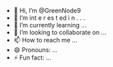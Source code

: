  - 👋 Hi, I’m @GreenNode9
-  👀 I’m  int e     r      es  t ed i n     .       . .       
- 🌱 I’m currently learning  ...               
- 💞️ I’m looking to collaborate on ...         
- 📫 How to reach me ... 
- 😄 Pronouns: ...
- ⚡ Fun fact: ... 

<!---
GreenNode9/GreenNode9 is a ✨ special ✨ repository because its `README.md` (this file) appears on your GitHub profile.
You can click the Preview link to take a look at your changes.
--->
